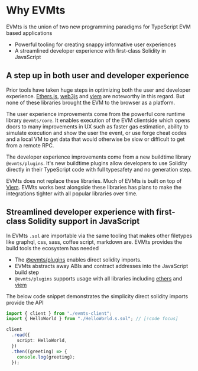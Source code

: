# Why EVMts

EVMts is the union of two new programming paradigms for TypeScript EVM based applications

- Powerful tooling for creating snappy informative user experiences
- A streamlined developer experience with first-class Solidity in JavaScript

## A step up in both user and developer experience

Prior tools have taken huge steps in optimizing both the user and developer experience. [Ethers.js](https://github.com/ethers-io/ethers.js/), [web3js](https://web3js.readthedocs.io/en/v1.8.2/) and [viem](https://viem.sh/) are noteworthy in this regard. But none of these libraries brought the EVM to the browser as a platform.

The user experience improvements come from the powerful core runtime library `@evmts/core`. It enables execution of the EVM clientside which opens doors to many improvements in UX such as faster gas estimation, ability to simulate execution and show the user the event, or use forge cheat codes and a local VM to get data that would otherwise be slow or difficult to get from a remote RPC.

The developer experience improvements come from a new buildtime library `@evmts/plugins`. It's new buildtime plugins allow developers to use Solidity directly in their TypeScript code with full typesafety and no generation step.

EVMts does not replace these libraries. Much of EVMts is built on top of [Viem](https://viem.sh/). EVMts works best alongside these libraries has plans to make the integrations tighter with all popular libraries over time.

## Streamlined developer experience with first-class Solidity support in JavaScript

In EVMts `.sol` are importable via the same tooling that makes other filetypes like graphql, css, sass, coffee script, markdown are. EVMts provides the build tools the ecosystem has needed

- The [@evmts/plugins](../how-plugin-works.md) enables direct solidity imports.
- EVMts abstracts away ABIs and contract addresses into the JavaScript build step
- `@evmts/plugins` supports usage with all libraries including [ethers](../guide/ethers-usage.md) and [viem](../guide/viem-usage.md)

The below code snippet demonstrates the simplicity direct solidity imports provide the API

```typescript
import { client } from "./evmts-client";
import { HelloWorld } from "./HelloWorld.s.sol"; // [!code focus]

client
  .read({
    script: HelloWorld,
  })
  .then((greeting) => {
    console.log(greeting);
  });
```
